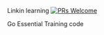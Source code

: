 Linkin learning [![PRs Welcome](https://img.shields.io/badge/PRs-welcome-brightgreen.svg?style=flat-square)](http://makeapullrequest.com)

Go Essential Training code
